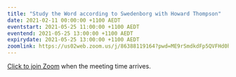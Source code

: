 ```yaml
---
title: "Study the Word according to Swedenborg with Howard Thompson"
date: 2021-02-11 00:00:00 +1100 AEDT
eventstart: 2021-05-25 11:00:00 +1100 AEDT
eventend: 2021-05-25 13:00:00 +1100 AEDT
expirydate: 2021-05-25 13:00:00 +1100 AEDT
zoomlink: https://us02web.zoom.us/j/86388119164?pwd=ME9rSmdkdFp5QVFHd0hIbDZmNXhRQT09
---
```


[Click to join Zoom](https://us02web.zoom.us/j/86388119164?pwd=ME9rSmdkdFp5QVFHd0hIbDZmNXhRQT09) when the meeting time arrives.